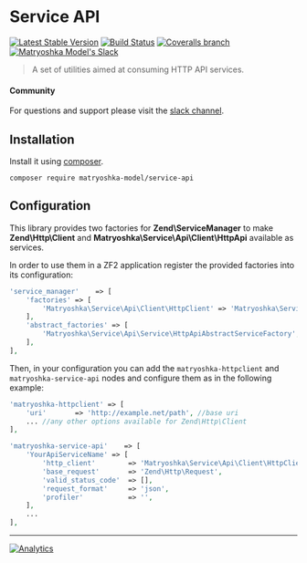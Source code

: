 Service API
===========

[![Latest Stable Version](http://img.shields.io/packagist/v/matryoshka-model/service-api.svg?style=flat-square)](https://packagist.org/packages/matryoshka-model/service-api) [![Build Status](https://img.shields.io/travis/matryoshka-model/service-api.svg?style=flat-square)](https://travis-ci.org/matryoshka-model/service-api) [![Coveralls branch](https://img.shields.io/coveralls/matryoshka-model/service-api/master.svg?style=flat-square)](https://coveralls.io/r/matryoshka-model/service-api?branch=master) [![Matryoshka Model's Slack](http://matryoshka-slackin.herokuapp.com/badge.svg?style=flat-square)](http://matryoshka-slackin.herokuapp.com)

> A set of utilities aimed at consuming HTTP API services.

#### Community

For questions and support please visit the [slack channel](http://matryoshka-slackin.herokuapp.com).

## Installation

Install it using [composer](http://getcomposer.org).

```
composer require matryoshka-model/service-api
```

## Configuration

This library provides two factories for **Zend\ServiceManager** to make **Zend\Http\Client** and **Matryoshka\Service\Api\Client\HttpApi** available as services.

In order to use them in a ZF2 application register the provided factories into its configuration:

```php
'service_manager'    => [
    'factories' => [
        'Matryoshka\Service\Api\Client\HttpClient' => 'Matryoshka\Service\Api\Service\HttpClientServiceFactory',
    ],
    'abstract_factories' => [
        'Matryoshka\Service\Api\Service\HttpApiAbstractServiceFactory',
    ],
],
```

Then, in your configuration you can add the `matryoshka-httpclient` and `matryoshka-service-api` nodes and configure them as in the following example:

```php
'matryoshka-httpclient' => [
    'uri'       => 'http://example.net/path', //base uri
    ... //any other options available for Zend\Http\Client
],

'matryoshka-service-api'    => [
    'YourApiServiceName' => [
        'http_client'        => 'Matryoshka\Service\Api\Client\HttpClient', // http client service name
        'base_request'       => 'Zend\Http\Request',                        // base request service name
        'valid_status_code'  => [],                                         // Array of int code valid
        'request_format'     => 'json',                                     // string json/xml
        'profiler'           => '',                                         // profiler service name
    ],
    ...
],
```

---

[![Analytics](https://ga-beacon.appspot.com/UA-49657176-2/service-api?flat)](https://github.com/igrigorik/ga-beacon)
